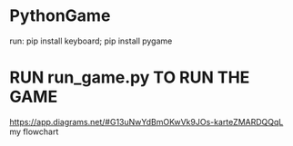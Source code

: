 # PythonGame
 
run:
pip install keyboard;
pip install pygame

# RUN run_game.py TO RUN THE GAME

https://app.diagrams.net/#G13uNwYdBmOKwVk9JOs-karteZMARDQQqL my flowchart
